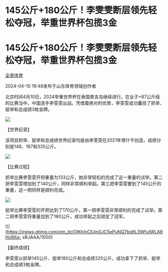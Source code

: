 # 145公斤+180公斤！李雯雯断层领先轻松夺冠，举重世界杯包揽3金

# 145公斤+180公斤！李雯雯断层领先轻松夺冠，举重世界杯包揽3金

[](https://news.qq.com/omn/author/8QMY3Hpf6oIbuDs%3D)

[全景体育](https://news.qq.com/omn/author/8QMY3Hpf6oIbuDs%3D)

2024-04-10 19:48发布于山东体育领域创作者

北京时间4月10日，2024举重世界杯在泰国普吉岛继续进行。在女子+87公斤级的比赛当中，中国选手李雯雯出战。凭借着绝对的优势，李雯雯成功囊括了抓举、挺举和总成绩3枚金牌。

![](https://inews.gtimg.com/om_bt/OP1-ZSCZooXPYk3fDwMwPsWEFdNA3VP4hVl4YLDxNWn3kAA/1000)

【世界纪录】

该项目抓举、挺举和总成绩世界纪录均是由李雯雯在2021年塔什干创造，成绩分别是148、187和335公斤。

![](https://inews.gtimg.com/om_bt/OC6yDzNeum2axmZ8JPI9YnVpLM0EAEAqmVZWhRv0P5ImkAA/1000)

【比赛过程】

抓举比赛李雯雯开把重量为133公斤，她非常轻松的完成了这一重量的试举。第二把李雯雯增加到了140公斤，同样非常顺利举起。第三把李雯雯要到了145公斤的重量，这一把同样是顺利完成。

![](https://inews.gtimg.com/om_bt/Orz5ZgmnbPkQUZIP4cnn5pirl21OTKxJKIlR4x8fWqpjEAA/1000)

挺举比赛李雯雯的开把达到了170公斤，第一把李雯雯非常顺利的完成了试举。第二把李雯雯将重量加到了180公斤，成功举起之后锁定了冠军。

![](https://inews.gtimg.com/om_bt/OlKhInClUin0JC5ePuNQ7bidtL3WfutWLA9Hx9Xq-
sBJAAA/1000)

【最终成绩】

李雯雯以抓举145公斤、挺举180公斤和总成绩325公斤，成功拿下了抓举、挺举和总成绩3枚金牌。


